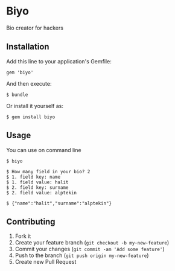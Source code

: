 # Biyo

Bio creator for hackers

## Installation

Add this line to your application's Gemfile:

    gem 'biyo'

And then execute:

    $ bundle

Or install it yourself as:

    $ gem install biyo

## Usage

You can use on command line

    $ biyo

    $ How many field in your bio? 2
    $ 1. field key: name
    $ 1. field value: halit
    $ 2. field key: surname
    $ 2. field value: alptekin

    $ {"name":"halit","surname":"alptekin"}

## Contributing

1. Fork it
2. Create your feature branch (`git checkout -b my-new-feature`)
3. Commit your changes (`git commit -am 'Add some feature'`)
4. Push to the branch (`git push origin my-new-feature`)
5. Create new Pull Request
